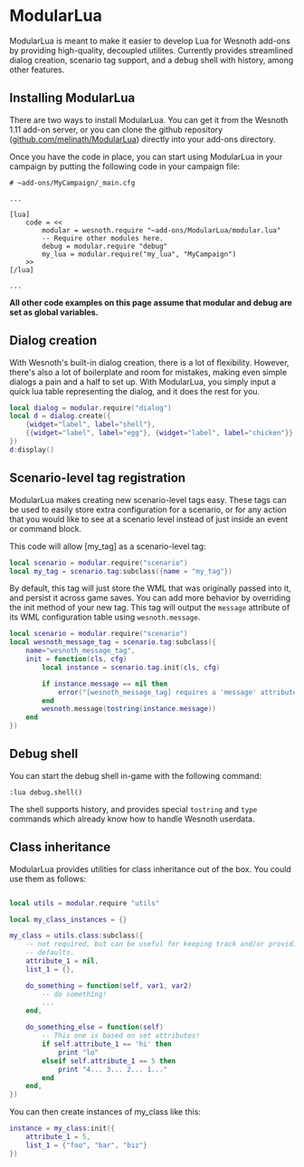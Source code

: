 # ModularLua

ModularLua is meant to make it easier to develop Lua for Wesnoth add-ons by providing high-quality, decoupled utilites. Currently provides streamlined dialog creation, scenario tag support, and a debug shell with history, among other features.

## Installing ModularLua

There are two ways to install ModularLua. You can get it from the Wesnoth 1.11 add-on server, or you can clone the github repository ([github.com/melinath/ModularLua](https://github.com/melinath/ModularLua)) directly into your add-ons directory.

Once you have the code in place, you can start using ModularLua in your campaign by putting the following code in your campaign file:

```
# ~add-ons/MyCampaign/_main.cfg

...

[lua]
    code = <<
        modular = wesnoth.require "~add-ons/ModularLua/modular.lua"
        -- Require other modules here.
        debug = modular.require "debug"
        my_lua = modular.require("my_lua", "MyCampaign")
    >>
[/lua]

...

```

**All other code examples on this page assume that modular and debug are set as global variables.**

## Dialog creation

With Wesnoth's built-in dialog creation, there is a lot of flexibility. However, there's also a lot of boilerplate and room for mistakes, making even simple dialogs a pain and a half to set up. With ModularLua, you simply input a quick lua table representing the dialog, and it does the rest for you.

```lua
local dialog = modular.require("dialog")
local d = dialog.create({
    {widget="label", label="shell"},
    {{widget="label", label="egg"}, {widget="label", label="chicken"}}
})
d:display()
```

## Scenario-level tag registration

ModularLua makes creating new scenario-level tags easy. These tags can be used to easily store extra configuration for a scenario, or for any action that you would like to see at a scenario level instead of just inside an event or command block.

This code will allow [my_tag] as a scenario-level tag:

```lua
local scenario = modular.require("scenario")
local my_tag = scenario.tag:subclass({name = "my_tag"})
```

By default, this tag will just store the WML that was originally passed into it, and persist it across game saves. You can add more behavior by overriding the init method of your new tag. This tag will output the ``message`` attribute of its WML configuration table using ``wesnoth.message``.

```lua
local scenario = modular.require("scenario")
local wesnoth_message_tag = scenario.tag:subclass({
    name="wesnoth_message_tag",
    init = function(cls, cfg)
        local instance = scenario.tag.init(cls, cfg)

        if instance.message == nil then
            error("[wesnoth_message_tag] requires a 'message' attribute")
        end
        wesnoth.message(tostring(instance.message))
    end
})
```

## Debug shell

You can start the debug shell in-game with the following command:

``:lua debug.shell()``

The shell supports history, and provides special ``tostring`` and ``type`` commands which already know how to handle Wesnoth userdata.


## Class inheritance

ModularLua provides utilities for class inheritance out of the box. You could use them as follows:

```lua

local utils = modular.require "utils"

local my_class_instances = {}

my_class = utils.class:subclass({
    -- not required, but can be useful for keeping track and/or providing
    -- defaults.
    attribute_1 = nil,
    list_1 = {},

    do_something = function(self, var1, var2)
        -- do something!
        ...
    end,

    do_something_else = function(self)
        -- This one is based on set attributes!
        if self.attribute_1 == 'hi' then
            print "lo"
        elseif self.attribute_1 == 5 then
            print "4... 3... 2... 1..."
        end
    end,
})

```

You can then create instances of my_class like this:

```lua
instance = my_class:init({
    attribute_1 = 5,
    list_1 = {"foo", "bar", "biz"}
})

```
